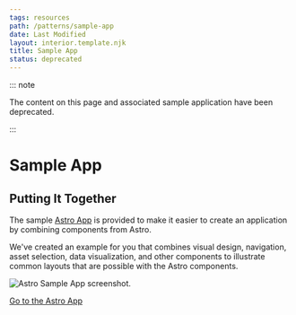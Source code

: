```yaml
---
tags: resources
path: /patterns/sample-app
date: Last Modified
layout: interior.template.njk
title: Sample App
status: deprecated
---
```


::: note

The content on this page and associated sample application have been deprecated.

:::
# Sample App

## Putting It Together

The sample [Astro App](https://sample-app.astrouxds.com/) is provided to make it easier to create an application by combining components from Astro.

We've created an example for you that combines visual design, navigation, asset selection, data visualization, and other components to illustrate common layouts that are possible with the Astro components.

![Astro Sample App screenshot.](/img/patterns/astro-app.png)

[Go to the Astro App](https://sample-app.astrouxds.com/)
